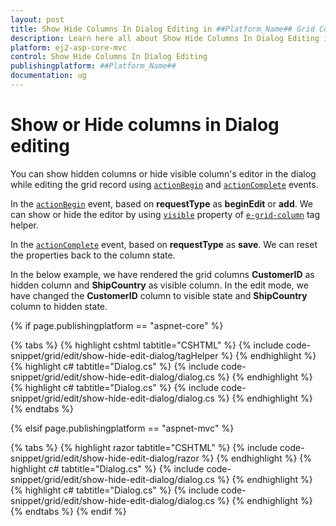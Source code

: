 ```yaml
---
layout: post
title: Show Hide Columns In Dialog Editing in ##Platform_Name## Grid Component
description: Learn here all about Show Hide Columns In Dialog Editing in Syncfusion ##Platform_Name## Grid component of Syncfusion Essential JS 2 and more.
platform: ej2-asp-core-mvc
control: Show Hide Columns In Dialog Editing
publishingplatform: ##Platform_Name##
documentation: ug
---
```



# Show or Hide columns in Dialog editing

You can show hidden columns or hide visible column's editor in the dialog while editing the grid record using [`actionBegin`](https://help.syncfusion.com/cr/aspnetcore-js2/Syncfusion.EJ2.Grids.Grid.html#Syncfusion_EJ2_Grids_Grid_ActionBegin) and [`actionComplete`](https://help.syncfusion.com/cr/aspnetcore-js2/Syncfusion.EJ2.Grids.Grid.html#Syncfusion_EJ2_Grids_Grid_ActionComplete) events.

In the [`actionBegin`](https://help.syncfusion.com/cr/aspnetcore-js2/Syncfusion.EJ2.Grids.Grid.html#Syncfusion_EJ2_Grids_Grid_ActionBegin) event, based on **requestType** as **beginEdit** or  **add**. We can show or hide the editor by using [`visible`](https://help.syncfusion.com/cr/aspnetcore-js2/Syncfusion.EJ2.Grids.GridColumn.html#Syncfusion_EJ2_Grids_GridColumn_Visible) property of [`e-grid-column`](https://help.syncfusion.com/cr/aspnetcore-js2/Syncfusion.EJ2.Grids.GridColumn.html) tag helper.

In the [`actionComplete`](https://help.syncfusion.com/cr/aspnetcore-js2/Syncfusion.EJ2.Grids.Grid.html#Syncfusion_EJ2_Grids_Grid_ActionComplete) event, based on **requestType** as **save**. We can reset the properties back to the column state.

In the below example, we have rendered the grid columns **CustomerID** as hidden column and **ShipCountry** as visible column. In the edit mode, we have changed the **CustomerID** column to visible state and **ShipCountry** column to hidden state.

{% if page.publishingplatform == "aspnet-core" %}

{% tabs %}
{% highlight cshtml tabtitle="CSHTML" %}
{% include code-snippet/grid/edit/show-hide-edit-dialog/tagHelper %}
{% endhighlight %}
{% highlight c# tabtitle="Dialog.cs" %}
{% include code-snippet/grid/edit/show-hide-edit-dialog/dialog.cs %}
{% endhighlight %}
{% highlight c# tabtitle="Dialog.cs" %}
{% include code-snippet/grid/edit/show-hide-edit-dialog/dialog.cs %}
{% endhighlight %}
{% endtabs %}

{% elsif page.publishingplatform == "aspnet-mvc" %}

{% tabs %}
{% highlight razor tabtitle="CSHTML" %}
{% include code-snippet/grid/edit/show-hide-edit-dialog/razor %}
{% endhighlight %}
{% highlight c# tabtitle="Dialog.cs" %}
{% include code-snippet/grid/edit/show-hide-edit-dialog/dialog.cs %}
{% endhighlight %}
{% highlight c# tabtitle="Dialog.cs" %}
{% include code-snippet/grid/edit/show-hide-edit-dialog/dialog.cs %}
{% endhighlight %}
{% endtabs %}
{% endif %}


